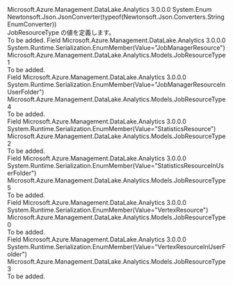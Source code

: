 <Type Name="JobResourceType" FullName="Microsoft.Azure.Management.DataLake.Analytics.Models.JobResourceType">
  <TypeSignature Language="C#" Value="public enum JobResourceType" />
  <TypeSignature Language="ILAsm" Value=".class public auto ansi sealed JobResourceType extends System.Enum" />
  <TypeSignature Language="DocId" Value="T:Microsoft.Azure.Management.DataLake.Analytics.Models.JobResourceType" />
  <TypeSignature Language="VB.NET" Value="Public Enum JobResourceType" />
  <TypeSignature Language="F#" Value="type JobResourceType = " />
  <AssemblyInfo>
    <AssemblyName>Microsoft.Azure.Management.DataLake.Analytics</AssemblyName>
    <AssemblyVersion>3.0.0.0</AssemblyVersion>
  </AssemblyInfo>
  <Base>
    <BaseTypeName>System.Enum</BaseTypeName>
  </Base>
  <Attributes>
    <Attribute>
      <AttributeName>Newtonsoft.Json.JsonConverter(typeof(Newtonsoft.Json.Converters.StringEnumConverter))</AttributeName>
    </Attribute>
  </Attributes>
  <Docs>
    <summary>
            JobResourceType の値を定義します。
            </summary>
    <remarks>To be added.</remarks>
  </Docs>
  <Members>
    <Member MemberName="JobManagerResource">
      <MemberSignature Language="C#" Value="JobManagerResource" />
      <MemberSignature Language="ILAsm" Value=".field public static literal valuetype Microsoft.Azure.Management.DataLake.Analytics.Models.JobResourceType JobManagerResource = int32(1)" />
      <MemberSignature Language="DocId" Value="F:Microsoft.Azure.Management.DataLake.Analytics.Models.JobResourceType.JobManagerResource" />
      <MemberSignature Language="VB.NET" Value="JobManagerResource" />
      <MemberSignature Language="F#" Value="JobManagerResource = 1" Usage="Microsoft.Azure.Management.DataLake.Analytics.Models.JobResourceType.JobManagerResource" />
      <MemberType>Field</MemberType>
      <AssemblyInfo>
        <AssemblyName>Microsoft.Azure.Management.DataLake.Analytics</AssemblyName>
        <AssemblyVersion>3.0.0.0</AssemblyVersion>
      </AssemblyInfo>
      <Attributes>
        <Attribute>
          <AttributeName>System.Runtime.Serialization.EnumMember(Value="JobManagerResource")</AttributeName>
        </Attribute>
      </Attributes>
      <ReturnValue>
        <ReturnType>Microsoft.Azure.Management.DataLake.Analytics.Models.JobResourceType</ReturnType>
      </ReturnValue>
      <MemberValue>1</MemberValue>
      <Docs>
        <summary>To be added.</summary>
      </Docs>
    </Member>
    <Member MemberName="JobManagerResourceInUserFolder">
      <MemberSignature Language="C#" Value="JobManagerResourceInUserFolder" />
      <MemberSignature Language="ILAsm" Value=".field public static literal valuetype Microsoft.Azure.Management.DataLake.Analytics.Models.JobResourceType JobManagerResourceInUserFolder = int32(4)" />
      <MemberSignature Language="DocId" Value="F:Microsoft.Azure.Management.DataLake.Analytics.Models.JobResourceType.JobManagerResourceInUserFolder" />
      <MemberSignature Language="VB.NET" Value="JobManagerResourceInUserFolder" />
      <MemberSignature Language="F#" Value="JobManagerResourceInUserFolder = 4" Usage="Microsoft.Azure.Management.DataLake.Analytics.Models.JobResourceType.JobManagerResourceInUserFolder" />
      <MemberType>Field</MemberType>
      <AssemblyInfo>
        <AssemblyName>Microsoft.Azure.Management.DataLake.Analytics</AssemblyName>
        <AssemblyVersion>3.0.0.0</AssemblyVersion>
      </AssemblyInfo>
      <Attributes>
        <Attribute>
          <AttributeName>System.Runtime.Serialization.EnumMember(Value="JobManagerResourceInUserFolder")</AttributeName>
        </Attribute>
      </Attributes>
      <ReturnValue>
        <ReturnType>Microsoft.Azure.Management.DataLake.Analytics.Models.JobResourceType</ReturnType>
      </ReturnValue>
      <MemberValue>4</MemberValue>
      <Docs>
        <summary>To be added.</summary>
      </Docs>
    </Member>
    <Member MemberName="StatisticsResource">
      <MemberSignature Language="C#" Value="StatisticsResource" />
      <MemberSignature Language="ILAsm" Value=".field public static literal valuetype Microsoft.Azure.Management.DataLake.Analytics.Models.JobResourceType StatisticsResource = int32(2)" />
      <MemberSignature Language="DocId" Value="F:Microsoft.Azure.Management.DataLake.Analytics.Models.JobResourceType.StatisticsResource" />
      <MemberSignature Language="VB.NET" Value="StatisticsResource" />
      <MemberSignature Language="F#" Value="StatisticsResource = 2" Usage="Microsoft.Azure.Management.DataLake.Analytics.Models.JobResourceType.StatisticsResource" />
      <MemberType>Field</MemberType>
      <AssemblyInfo>
        <AssemblyName>Microsoft.Azure.Management.DataLake.Analytics</AssemblyName>
        <AssemblyVersion>3.0.0.0</AssemblyVersion>
      </AssemblyInfo>
      <Attributes>
        <Attribute>
          <AttributeName>System.Runtime.Serialization.EnumMember(Value="StatisticsResource")</AttributeName>
        </Attribute>
      </Attributes>
      <ReturnValue>
        <ReturnType>Microsoft.Azure.Management.DataLake.Analytics.Models.JobResourceType</ReturnType>
      </ReturnValue>
      <MemberValue>2</MemberValue>
      <Docs>
        <summary>To be added.</summary>
      </Docs>
    </Member>
    <Member MemberName="StatisticsResourceInUserFolder">
      <MemberSignature Language="C#" Value="StatisticsResourceInUserFolder" />
      <MemberSignature Language="ILAsm" Value=".field public static literal valuetype Microsoft.Azure.Management.DataLake.Analytics.Models.JobResourceType StatisticsResourceInUserFolder = int32(5)" />
      <MemberSignature Language="DocId" Value="F:Microsoft.Azure.Management.DataLake.Analytics.Models.JobResourceType.StatisticsResourceInUserFolder" />
      <MemberSignature Language="VB.NET" Value="StatisticsResourceInUserFolder" />
      <MemberSignature Language="F#" Value="StatisticsResourceInUserFolder = 5" Usage="Microsoft.Azure.Management.DataLake.Analytics.Models.JobResourceType.StatisticsResourceInUserFolder" />
      <MemberType>Field</MemberType>
      <AssemblyInfo>
        <AssemblyName>Microsoft.Azure.Management.DataLake.Analytics</AssemblyName>
        <AssemblyVersion>3.0.0.0</AssemblyVersion>
      </AssemblyInfo>
      <Attributes>
        <Attribute>
          <AttributeName>System.Runtime.Serialization.EnumMember(Value="StatisticsResourceInUserFolder")</AttributeName>
        </Attribute>
      </Attributes>
      <ReturnValue>
        <ReturnType>Microsoft.Azure.Management.DataLake.Analytics.Models.JobResourceType</ReturnType>
      </ReturnValue>
      <MemberValue>5</MemberValue>
      <Docs>
        <summary>To be added.</summary>
      </Docs>
    </Member>
    <Member MemberName="VertexResource">
      <MemberSignature Language="C#" Value="VertexResource" />
      <MemberSignature Language="ILAsm" Value=".field public static literal valuetype Microsoft.Azure.Management.DataLake.Analytics.Models.JobResourceType VertexResource = int32(0)" />
      <MemberSignature Language="DocId" Value="F:Microsoft.Azure.Management.DataLake.Analytics.Models.JobResourceType.VertexResource" />
      <MemberSignature Language="VB.NET" Value="VertexResource" />
      <MemberSignature Language="F#" Value="VertexResource = 0" Usage="Microsoft.Azure.Management.DataLake.Analytics.Models.JobResourceType.VertexResource" />
      <MemberType>Field</MemberType>
      <AssemblyInfo>
        <AssemblyName>Microsoft.Azure.Management.DataLake.Analytics</AssemblyName>
        <AssemblyVersion>3.0.0.0</AssemblyVersion>
      </AssemblyInfo>
      <Attributes>
        <Attribute>
          <AttributeName>System.Runtime.Serialization.EnumMember(Value="VertexResource")</AttributeName>
        </Attribute>
      </Attributes>
      <ReturnValue>
        <ReturnType>Microsoft.Azure.Management.DataLake.Analytics.Models.JobResourceType</ReturnType>
      </ReturnValue>
      <MemberValue>0</MemberValue>
      <Docs>
        <summary>To be added.</summary>
      </Docs>
    </Member>
    <Member MemberName="VertexResourceInUserFolder">
      <MemberSignature Language="C#" Value="VertexResourceInUserFolder" />
      <MemberSignature Language="ILAsm" Value=".field public static literal valuetype Microsoft.Azure.Management.DataLake.Analytics.Models.JobResourceType VertexResourceInUserFolder = int32(3)" />
      <MemberSignature Language="DocId" Value="F:Microsoft.Azure.Management.DataLake.Analytics.Models.JobResourceType.VertexResourceInUserFolder" />
      <MemberSignature Language="VB.NET" Value="VertexResourceInUserFolder" />
      <MemberSignature Language="F#" Value="VertexResourceInUserFolder = 3" Usage="Microsoft.Azure.Management.DataLake.Analytics.Models.JobResourceType.VertexResourceInUserFolder" />
      <MemberType>Field</MemberType>
      <AssemblyInfo>
        <AssemblyName>Microsoft.Azure.Management.DataLake.Analytics</AssemblyName>
        <AssemblyVersion>3.0.0.0</AssemblyVersion>
      </AssemblyInfo>
      <Attributes>
        <Attribute>
          <AttributeName>System.Runtime.Serialization.EnumMember(Value="VertexResourceInUserFolder")</AttributeName>
        </Attribute>
      </Attributes>
      <ReturnValue>
        <ReturnType>Microsoft.Azure.Management.DataLake.Analytics.Models.JobResourceType</ReturnType>
      </ReturnValue>
      <MemberValue>3</MemberValue>
      <Docs>
        <summary>To be added.</summary>
      </Docs>
    </Member>
  </Members>
</Type>